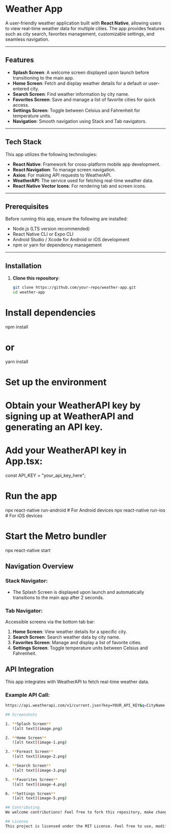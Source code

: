 # Weather App

A user-friendly weather application built with **React Native**, allowing users to view real-time weather data for multiple cities. The app provides features such as city search, favorites management, customizable settings, and seamless navigation.

---

## Features

- **Splash Screen**: A welcome screen displayed upon launch before transitioning to the main app.
- **Home Screen**: Fetch and display weather details for a default or user-entered city.
- **Search Screen**: Find weather information by city name.
- **Favorites Screen**: Save and manage a list of favorite cities for quick access.
- **Settings Screen**: Toggle between Celsius and Fahrenheit for temperature units.
- **Navigation**: Smooth navigation using Stack and Tab navigators.

---

## Tech Stack

This app utilizes the following technologies:
- **React Native**: Framework for cross-platform mobile app development.
- **React Navigation**: To manage screen navigation.
- **Axios**: For making API requests to WeatherAPI.
- **WeatherAPI**: The service used for fetching real-time weather data.
- **React Native Vector Icons**: For rendering tab and screen icons.

---

## Prerequisites

Before running this app, ensure the following are installed:

- Node.js (LTS version recommended)  
- React Native CLI or Expo CLI  
- Android Studio / Xcode for Android or iOS development  
- npm or yarn for dependency management  

---

## Installation

1. **Clone this repository**:
   ```bash
   git clone https://github.com/your-repo/weather-app.git
   cd weather-app

# Install dependencies
npm install
# or
yarn install

# Set up the environment
# Obtain your WeatherAPI key by signing up at WeatherAPI and generating an API key.
# Add your WeatherAPI key in App.tsx:
const API_KEY = "your_api_key_here";

# Run the app
npx react-native run-android   # For Android devices
npx react-native run-ios       # For iOS devices

# Start the Metro bundler
npx react-native start

## Navigation Overview

### Stack Navigator:
- The Splash Screen is displayed upon launch and automatically transitions to the main app after 2 seconds.

### Tab Navigator:
Accessible screens via the bottom tab bar:
1. **Home Screen**: View weather details for a specific city.
2. **Search Screen**: Search weather data by city name.
3. **Favorites Screen**: Manage and display a list of favorite cities.
4. **Settings Screen**: Toggle temperature units between Celsius and Fahrenheit.

## API Integration
This app integrates with WeatherAPI to fetch real-time weather data.

### Example API Call:
```bash
https://api.weatherapi.com/v1/current.json?key=YOUR_API_KEY&q=CityName

## Screenshots

1. **Splash Screen**  
   ![alt text](image.png)

2. **Home Screen**  
   ![alt text](image-1.png)

3. **Foreast Screen**
   ![alt text](image-2.png)

4. **Search Screen**  
   ![alt text](image-3.png)

5. **Favorites Screen**  
   ![alt text](image-4.png)

6. **Settings Screen**  
   ![alt text](image-5.png)

## Contributing
We welcome contributions! Feel free to fork this repository, make changes, and submit pull requests. If you find any bugs or issues, please report them via GitHub.

## License
This project is licensed under the MIT License. Feel free to use, modify, and share.

